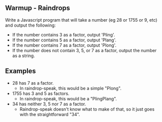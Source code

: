 ## Warmup - Raindrops
Write a Javascript program that will take a number (eg 28 or 1755 or 9, etc) and output the following:

* If the number contains 3 as a factor, output 'Pling'.
* If the number contains 5 as a factor, output 'Plang'.
* If the number contains 7 as a factor, output 'Plong'.
* If the number does not contain 3, 5, or 7 as a factor, output the number as a string.

## Examples
* 28 has 7 as a factor.
  * In raindrop-speak, this would be a simple "Plong".
* 1755 has 3 and 5 as factors.
  * In raindrop-speak, this would be a "PlingPlang".
* 34 has neither 3, 5 nor 7 as a factor.
  * Raindrop-speak doesn't know what to make of that, so it just goes with the straightforward "34".
